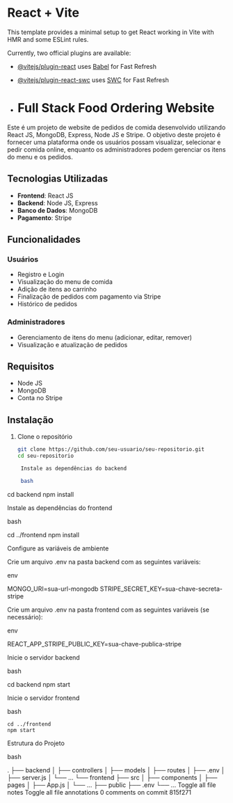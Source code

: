 # React + Vite

This template provides a minimal setup to get React working in Vite with HMR and some ESLint rules.

Currently, two official plugins are available:

- [@vitejs/plugin-react](https://github.com/vitejs/vite-plugin-react/blob/main/packages/plugin-react/README.md) uses [Babel](https://babeljs.io/) for Fast Refresh
- [@vitejs/plugin-react-swc](https://github.com/vitejs/vite-plugin-react-swc) uses [SWC](https://swc.rs/) for Fast Refresh

- # Full Stack Food Ordering Website

Este é um projeto de website de pedidos de comida desenvolvido utilizando React JS, MongoDB, Express, Node JS e Stripe. O objetivo deste projeto é fornecer uma plataforma onde os usuários possam visualizar, selecionar e pedir comida online, enquanto os administradores podem gerenciar os itens do menu e os pedidos.

## Tecnologias Utilizadas

- **Frontend**: React JS
- **Backend**: Node JS, Express
- **Banco de Dados**: MongoDB
- **Pagamento**: Stripe

## Funcionalidades

### Usuários
- Registro e Login
- Visualização do menu de comida
- Adição de itens ao carrinho
- Finalização de pedidos com pagamento via Stripe
- Histórico de pedidos

### Administradores
- Gerenciamento de itens do menu (adicionar, editar, remover)
- Visualização e atualização de pedidos

## Requisitos

- Node JS
- MongoDB
- Conta no Stripe

## Instalação

1. Clone o repositório
   ```bash
   git clone https://github.com/seu-usuario/seu-repositorio.git
   cd seu-repositorio

    Instale as dependências do backend

    bash

cd backend
npm install

Instale as dependências do frontend

bash

cd ../frontend
npm install

Configure as variáveis de ambiente

Crie um arquivo .env na pasta backend com as seguintes variáveis:

env

MONGO_URI=sua-url-mongodb
STRIPE_SECRET_KEY=sua-chave-secreta-stripe

Crie um arquivo .env na pasta frontend com as seguintes variáveis (se necessário):

env

REACT_APP_STRIPE_PUBLIC_KEY=sua-chave-publica-stripe

Inicie o servidor backend

bash

cd backend
npm start

Inicie o servidor frontend

bash

    cd ../frontend
    npm start

Estrutura do Projeto

bash

.
├── backend
│   ├── controllers
│   ├── models
│   ├── routes
│   ├── .env
│   ├── server.js
│   └── ...
└── frontend
    ├── src
    │   ├── components
    │   ├── pages
    │   ├── App.js
    │   └── ...
    ├── public
    ├── .env
    └── ...
Toggle all file notes
Toggle all file annotations
0 comments on commit 815f271
